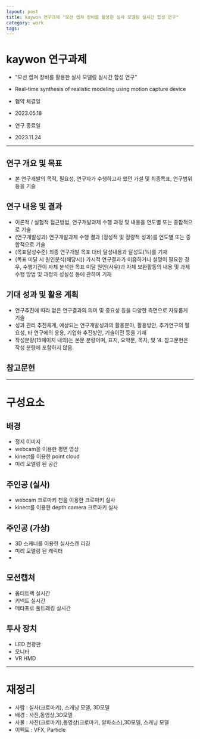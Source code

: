 ```yaml
---
layout: post
title: kaywon 연구과제 "모션 캡쳐 장비를 활용한 실사 모델링 실시간 합성 연구"
category: work
tags: 
---
```


# kaywon 연구과제 
* "모션 캡쳐 장비를 활용한 실사 모델링 실시간 합성 연구"
* Real-time synthesis of realistic modeling using motion capture device

* 협약 체결일  
* 2023.05.18 

* 연구 종료일 
* 2023.11.24 

---

## 연구 개요 및 목표
* 본 연구개발의 목적, 필요성, 연구자가 수행하고자 했던 가설 및 최종목표, 연구범위 등을 기술

## 연구 내용 및 결과
* 이론적 / 실험적 접근방법, 연구개발과제 수행 과정 및 내용을 연도별 또는 종합적으로 기술
* (연구개발성과) 연구개발과제 수행 결과 (정성적 및 정량적 성과)를 연도별 또는 종합적으로 기술
* (목표달성수준) 최종 연구개발 목표 대비 달성내용과 달성도(%)를 기재
* (목표 미달 시 원인분석(해당시)) 가시적 연구결과가 미흡하거나 설명이 필요한 경우, 수행기관이 자체 분석한 목표 미달 원인(사유)과 자체 보완활동의 내용 및 과제수행 방법 및 과정의 성실성 등에 관하여 기재

## 기대 성과 및 활용 계획
* 연구추진에 따라 얻은 연구결과의 의미 및 중요성 등을 다양한 측면으로 자유롭게 기술
* 성과 관리 추진체계, 예상되는 연구개발성과의 활용분야, 활용방안, 추가연구의 필요성, 타 연구에의 응용, 기업화 추진방안, 기술이전 등을 기재
* 작성분량(15페이지 내외)는 본문 분량이며, 표지, 요약문, 목차, 및 '4. 참고문헌은 작성 분량에 포함하지 않음.

## 참고문헌

---

# 구성요소
## 배경
* 정지 이미지
* webcam을 이용한 평면 영상
* kinect를 이용한 point cloud
* 미리 모델링 된 공간

## 주인공 (실사)
* webcam 크로마키 천을 이용한 크로마키 실사
* kinect를 이용한 depth camera 크로마키 실사

## 주인공 (가상)
* 3D 스케너를 이용한 실사스캔 리깅
* 미리 모델링 된 캐릭터
*

## 모션캡처
* 옵티트랙 실시간
* 키넥트 실시간
* 메타프로 풀트래킹 실시간


## 투사 장치
* LED 전광판
* 모니터
* VR HMD

---

# 재정리
* 사람 : 실사(크로마키), 스캐닝 모델, 3D모델
* 배경 : 사진,동영상,3D모델
* 사물 : 사진(크로마키),동영상(크로마키, 알파소스),3D모델, 스캐닝 모델
* 이펙트 : VFX, Particle
